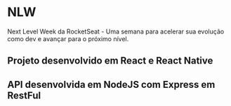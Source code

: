 # NLW
Next Level Week da RocketSeat - Uma semana para acelerar sua evolução como dev e avançar para o próximo nível.


## Projeto desenvolvido em React e React Native

## API desenvolvida em NodeJS com Express em RestFul
